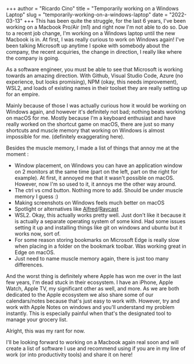 +++
author = "Ricardo Cino"
title = "Temporarily working on a Windows Laptop"
slug = "temporarily-working-on-a-windows-laptop"
date = "2022-03-13"
+++
This has been quite the struggle, for the last 6 years, I've been working on a Macbook Pro/Air (m1) and right now I'm not able to do so. Due to a recent job change, I'm working on a Windows laptop until the new Macbook is in. At first, I was really curious to work on Windows again! I've been talking Microsoft up anytime I spoke with somebody about the company, the recent acquiries, the change in direction, I really like where the company is going.

<!--more-->
As a software engineer, you must be able to see that Microsoft is working towards an amazing direction. With Github, Visual Studio Code, Azure (no experience, but looks promising), NPM (okay, this needs improvement), WSL2, and loads of existing names in their toolset they are really setting up for an empire.

Mainly because of those I was actually curious how it would be working on Windows again, and however it's definitely not bad; nothing beats working on macOS for me. Mostly because I'm a keyboard enthusiast and have really worked on the shortcut game on macOS, there are just so many shortcuts and muscle memory that working on Windows is almost impossible for me. (definitely exaggerating here).

Besides the muscle memory, I made a list of things that annoy me at the moment :

- Window placement, on Windows you can have an application window on 2 monitors at the same time (part on the left, part on the right for example). At first, it annoyed me that it wasn't possible on macOS. However, now I'm so used to it, it annoys me the other way around.
- The ctrl vs cmd button. Nothing more to add. Should be under muscle memory I guess :)
- Making screenshots on Windows feels much better on macOS
- Spotlight or alternatives like <a href="https://www.alfredapp.com/">Alfred</a>/<a href="https://www.raycast.com/">Raycast</a>
- WSL2. Okay, this actually works pretty well. Just don't like it because it is actually a separate operating system of some kind. Had some issues setting it up and installing things like git on windows and ubuntu but it works now, sort of.
- For some reason storing bookmarks on Microsoft Edge is really slow when placing in a folder on the bookmark toolbar. Was working great in Edge on macOS.
- Just need to name muscle memory again, there is just too many differences.

And the worst thing is definitely where Apple has won me over in the last few years, I'm dead stuck in their ecosystem. I have an iPhone, Apple Watch, Apple TV, my significant other as well, and more. As we are both dedicated to the Apple ecosystem we also share some of our calendars/notes because that's just easy to work with. However, try and work with Apple Notes on windows and you'll understand my problem instantly. This is especially painful when that's the designated tool to manage your grocery list.

Alright, this was my rant for now.

I'll be looking forward to working on a Macbook again real soon and will create a list of software I use and recommend using if you are in my line of work (or into productivity tools) and share it on here!
